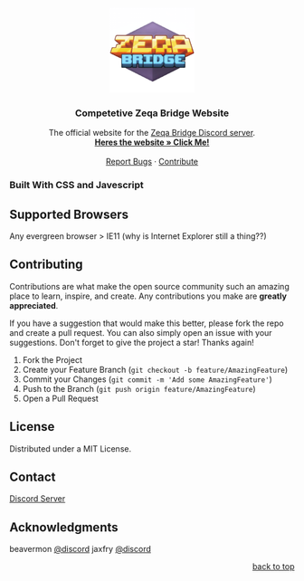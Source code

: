 <a name="readme-top"></a>

<br />
<div align="center">
  <a href="./public/logo.png">
    <img src="images/logo.png" alt="Logo" width="150" height="150">
  </a>

<h3 align="center">Competetive Zeqa Bridge Website</h3>

  <p align="center">
    The official website for the <a href="https://discord.gg/Y5ma4XUuzH">Zeqa Bridge Discord server</a>.
    <br />
    <a href="[[https://github.com/bridge-scrims/website-new](https://beavermon.github.io/Competitive-Zeqa-Bridge-Website/)]([https://www.youtube.com/watch?v=dQw4w9WgXcQ](https://beavermon.github.io/Competitive-Zeqa-Bridge-Website/))"><strong>Heres the website »<a href="https://beavermon.github.io/Competitive-Zeqa-Bridge-Website/index.html">  Click Me!</a></strong></a>
    <br />
    <br />
    <a href="https://github.com/Beavermon/Competitive-Zeqa-Bridge-Website/issues">Report Bugs</a>
    ·
    <a href="https://github.com/Beavermon/Competitive-Zeqa-Bridge-Website/pulls">Contribute</a>
  </p>
</div>

### Built With CSS and Javescript

## Supported Browsers

Any evergreen browser > IE11 (why is Internet Explorer still a thing??)

<!-- CONTRIBUTING -->
## Contributing

Contributions are what make the open source community such an amazing place to learn, inspire, and create. Any contributions you make are **greatly appreciated**.

If you have a suggestion that would make this better, please fork the repo and create a pull request. You can also simply open an issue with your suggestions. 
Don't forget to give the project a star! Thanks again!

1. Fork the Project
2. Create your Feature Branch (`git checkout -b feature/AmazingFeature`)
3. Commit your Changes (`git commit -m 'Add some AmazingFeature'`)
4. Push to the Branch (`git push origin feature/AmazingFeature`)
5. Open a Pull Request

<!-- LICENSE -->
## License

Distributed under a MIT License.

<!-- CONTACT -->
## Contact

[Discord Server](https://discord.gg/Y5ma4XUuzH)


## Acknowledgments 

beavermon [@discord](https://discord.com)
jaxfry [@discord](https://discord.com)

<p align="right"><a href="#readme-top">back to top</a></p>
